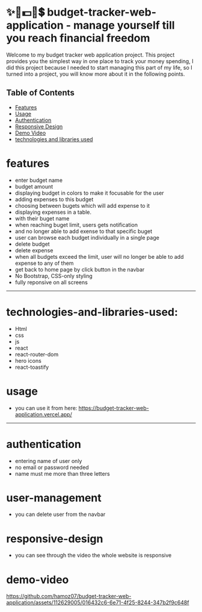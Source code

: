 # ✨🌠💵💸💲 budget-tracker-web-application - manage yourself till you reach financial freedom



Welcome to my budget tracker web application project. This project provides you the simplest way in one place to track your money spending, I did this project because I needed to start managing this part of my life, so I turned into a project, you will know more about it in the following points.

## Table of Contents
- [Features](#features)
- [Usage](#usage)
- [Authentication](#authentication)
- [Responsive Design](#responsive-design)
- [Demo Video](#demo-video)
- [technologies and libraries used](#technologies-and-libraries-used)

# features
- enter budget name
- budget amount
- displaying budget in colors to make it focusable for the user
- adding expenses to this budget
- choosing between bugets which will add expense to it
- displaying expenses in a table.
- with their buget name
- when reaching buget limit, users gets notification
- and no longer able to add exense to that specific buget
- user can browse each budget individually in a single page
- delete budget
- delete expense
- when all budgets exceed the limit, user will no longer be able to add expense to any of them
- get back to home page by click button in the navbar
- No Bootstrap, CSS-only styling
- fully reponsive on all screens

--------------------------------------------------

# technologies-and-libraries-used:
 - Html
 - css
 - js
 - react
 - react-router-dom
 - hero icons
 - react-toastify

# usage
  - you can use it from here: https://budget-tracker-web-application.vercel.app/

--------------------------------------------------
# authentication
- entering name of user only
- no email or password needed
- name must me more than three letters

# user-management
  - you can delete user from the navbar

# responsive-design
  - you can see through the video the whole website is responsive

# demo-video

https://github.com/hamoz07/budget-tracker-web-application/assets/112629005/016432c6-6e71-4f25-8244-347b2f9c648f




